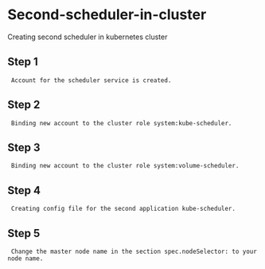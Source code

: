 # Second-scheduler-in-cluster
Creating second scheduler in kubernetes cluster
## Step 1
     Account for the scheduler service is created.
## Step 2
     Binding new account to the cluster role system:kube-scheduler.
## Step 3
     Binding new account to the cluster role system:volume-scheduler.
## Step 4
     Creating config file for the second application kube-scheduler.
## Step 5
     Change the master node name in the section spec.nodeSelector: to your node name.
